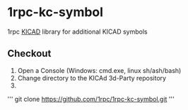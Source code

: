 # 1rpc-kc-symbol

1rpc [KICAD](https://www.kicad.org/) library for additional KICAD symbols

## Checkout
1. Open a Console (Windows: cmd.exe, linux sh/ash/bash)
2. Change directory to the KICAd 3d-Party repository  
3. 
'''
git clone https://github.com/1rpc/1rpc-kc-symbol.git
'''
